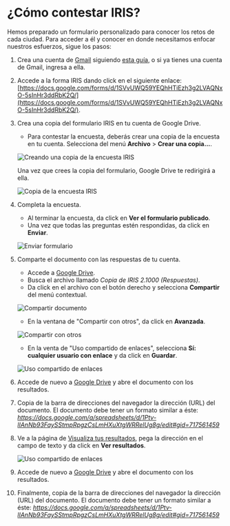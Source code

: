 # ¿Cómo contestar IRIS?

Hemos preparado un formulario personalizado para conocer los retos de cada ciudad. Para acceder a él y conocer en donde necesitamos enfocar nuestros esfuerzos, sigue los pasos:

1. Crea una cuenta de [Gmail](http://www.gmail.com) siguiendo [esta guía](https://accounts.google.com/SignUp?hl=es-419), o si ya tienes una cuenta de Gmail, ingresa a ella.

2. Accede a la forma IRIS dando click en el siguiente enlace: [https://docs.google.com/forms/d/1SVvUWQ59YEQhHTiEzh3g2LVAQNxO-5sInHr3ddRbK2Q/](https://docs.google.com/forms/d/1SVvUWQ59YEQhHTiEzh3g2LVAQNxO-5sInHr3ddRbK2Q/).

3. Crea una copia del formulario IRIS en tu cuenta de Google Drive.
   * Para contestar la encuesta, deberás crear una copia de la encuesta en tu cuenta. Selecciona del menú **Archivo** > **Crear una copia...**.

   ![Creando una copia de la encuesta IRIS](static/images/3a_crear_copia.png)

   Una vez que crees la copia del formulario, Google Drive te redirigirá a ella.

   ![Copia de la encuesta IRIS](static/images/3b_formulario.png)

4. Completa la encuesta.
   * Al terminar la encuesta, da click en **Ver el formulario publicado**.
   * Una vez que todas las preguntas estén respondidas, da click en **Enviar**.

   ![Enviar formulario](static/images/4a_enviar_encuesta.png)

5. Comparte el documento con las respuestas de tu cuenta.
   * Accede a [Google Drive](http://drive.google.com).
   * Busca el archivo llamado *Copia de IRIS 2.1000 (Respuestas)*.
   * Da click en el archivo con el botón derecho y selecciona **Compartir** del menú contextual.

   ![Compartir documento](static/images/5a_compartir_documento.png)

   * En la ventana de "Compartir con otros", da click en **Avanzada**.

   ![Compartir con otros](static/images/5b_compartir_con_otros.png)

   * En la venta de "Uso compartido de enlaces", selecciona **Sí: cualquier usuario con enlace** y da click en **Guardar**.

   ![Uso compartido de enlaces](static/images/5c_uso_compartido.png)

6. Accede de nuevo a [Google Drive](http://drive.google.com) y abre el documento con los resultados.
7. Copia de la barra de direcciones del navegador la dirección (URL) del documento. El documento debe tener un formato similar a éste: *https://docs.google.com/a/spreadsheets/d/1Ptv-lIAnNb93FaySStmpRpgzCsLmHXuXtgWRRelUg8g/edit#gid=717561459*
8. Ve a la página de [Visualiza tus resultados](/visualiza-tus-resultados), pega la dirección en el campo de texto y da click en **Ver resultados**.

   ![Uso compartido de enlaces](static/images/5c_uso_compartido.png)

6. Accede de nuevo a [Google Drive](http://drive.google.com) y abre el documento con los resultados.
7. Finalmente, copia de la barra de direcciones del navegador la dirección (URL) del documento. El documento debe tener un formato similar a éste: *https://docs.google.com/a/spreadsheets/d/1Ptv-lIAnNb93FaySStmpRpgzCsLmHXuXtgWRRelUg8g/edit#gid=717561459*
